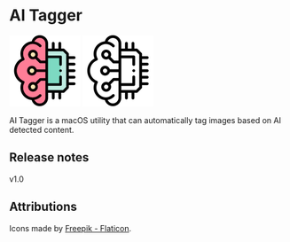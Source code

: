 # AI Tagger

![Icon](./resources/brain-colored-128.png)
![Icon](./resources/brain-128.png)

AI Tagger is a macOS utility that can automatically tag images based on AI detected content.

## Release notes

v1.0


## Attributions

Icons made by [Freepik - Flaticon](https://www.flaticon.com/authors/freepik).